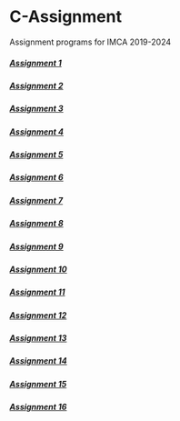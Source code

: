 # C-Assignment
Assignment programs for IMCA 2019-2024

##### [Assignment 1](https://github.com/Himanshu40/C-Assignment/tree/master/assignment1)
##### [Assignment 2](https://github.com/Himanshu40/C-Assignment/tree/master/assignment2)
##### [Assignment 3](https://github.com/Himanshu40/C-Assignment/tree/master/assignment3)
##### [Assignment 4](https://github.com/Himanshu40/C-Assignment/tree/master/assignment4)
##### [Assignment 5](https://github.com/Himanshu40/C-Assignment/tree/master/assignment5)
##### [Assignment 6](https://github.com/Himanshu40/C-Assignment/tree/master/assignment6)
##### [Assignment 7](https://github.com/Himanshu40/C-Assignment/tree/master/assignment7)
##### [Assignment 8](https://github.com/Himanshu40/C-Assignment/tree/master/assignment8)
##### [Assignment 9](https://github.com/Himanshu40/C-Assignment/tree/master/assignment9)
##### [Assignment 10](https://github.com/Himanshu40/C-Assignment/tree/master/assignment10)
##### [Assignment 11](https://github.com/Himanshu40/C-Assignment/tree/master/assignment11)
##### [Assignment 12](https://github.com/Himanshu40/C-Assignment/tree/master/assignment12)
##### [Assignment 13](https://github.com/Himanshu40/C-Assignment/tree/master/assignment13)
##### [Assignment 14](https://github.com/Himanshu40/C-Assignment/tree/master/assignment14)
##### [Assignment 15](https://github.com/Himanshu40/C-Assignment/tree/master/assignment15)
##### [Assignment 16](https://github.com/Himanshu40/C-Assignment/tree/master/assignment16)
